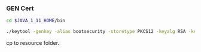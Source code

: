 ### GEN Cert 
```bash
cd $JAVA_1_11_HOME/bin
```

```bash
./keytool -genkey -alias bootsecurity -storetype PKCS12 -keyalg RSA -keysize 2048 -keystore bootsecurity.p12 -validity 3650
```


cp to resource folder.
